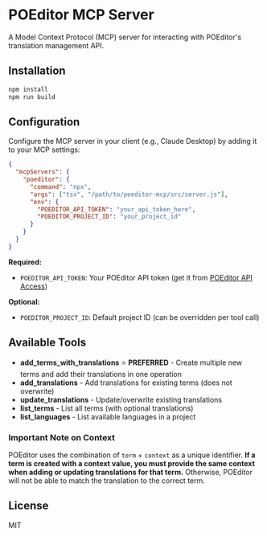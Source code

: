 # POEditor MCP Server

A Model Context Protocol (MCP) server for interacting with POEditor's translation management API.

## Installation

```bash
npm install
npm run build
```

## Configuration

Configure the MCP server in your client (e.g., Claude Desktop) by adding it to your MCP settings:

```json
{
  "mcpServers": {
    "poeditor": {
      "command": "npx",
      "args": ["tsx", "/path/to/poeditor-mcp/src/server.js"],
      "env": {
        "POEDITOR_API_TOKEN": "your_api_token_here",
        "POEDITOR_PROJECT_ID": "your_project_id"
      }
    }
  }
}
```

**Required:**
- `POEDITOR_API_TOKEN`: Your POEditor API token (get it from [POEditor API Access](https://poeditor.com/account/api))

**Optional:**
- `POEDITOR_PROJECT_ID`: Default project ID (can be overridden per tool call)

## Available Tools

- **add_terms_with_translations** ⭐ **PREFERRED** - Create multiple new terms and add their translations in one operation
- **add_translations** - Add translations for existing terms (does not overwrite)
- **update_translations** - Update/overwrite existing translations
- **list_terms** - List all terms (with optional translations)
- **list_languages** - List available languages in a project

### Important Note on Context

POEditor uses the combination of `term` + `context` as a unique identifier. **If a term is created with a context value, you must provide the same context when adding or updating translations for that term.** Otherwise, POEditor will not be able to match the translation to the correct term.

## License

MIT
